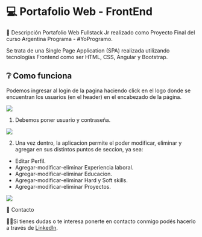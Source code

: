 # 💻 Portafolio Web - FrontEnd

📝 Descripción
Portafolio Web Fullstack Jr realizado como Proyecto Final del curso Argentina Programa - #YoProgramo.

Se trata de una Single Page Application (SPA) realizada utilizando tecnologías Frontend como ser HTML, CSS, Angular y Bootstrap.

## ❔ Como funciona
Podemos ingresar al login de la pagina haciendo click en el logo donde se encuentran los usuarios (en el header) en el encabezado de la página.

![](https://i.postimg.cc/jddHC8bG/portfolio.png)

1. Debemos poner usuario y contraseña.

![](https://i.postimg.cc/Xq7855q8/Login.png)

2. Una vez dentro, la aplicacion permite el poder modificar, eliminar y agregar en sus distintos puntos de seccion, ya sea:
- Editar Perfil.
- Agregar-modificar-eliminar Experiencia laboral.
- Agregar-modificar-eliminar Educacion.
- Agregar-modificar-eliminar Hard y Soft skills.
- Agregar-modificar-eliminar Proyectos.

![](https://i.postimg.cc/bvBwxcm2/Edit.png)


📩 Contacto

🙋‍♂️Si tienes dudas o te interesa ponerte en contacto conmigo podés hacerlo a través de [Linkedln](https://www.linkedin.com/in/gonzalo-agustín-rios-540784220/ "Linkedln").
